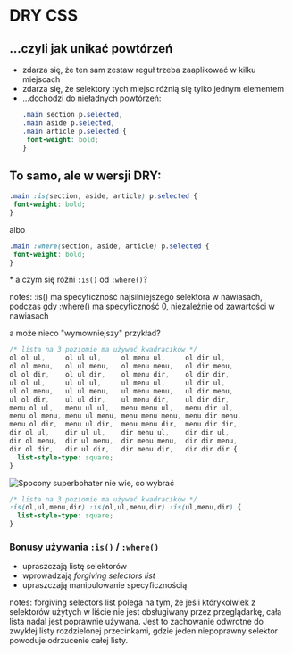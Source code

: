 # DRY CSS


## ...czyli jak unikać powtórzeń

 * <!-- .element: class="fragment fade-in" -->zdarza się, że ten sam zestaw reguł trzeba zaaplikować w kilku miejscach
 * <!-- .element: class="fragment fade-in" -->zdarza się, że selektory tych miejsc różnią się tylko jednym elementem
 * <!-- .element: class="fragment fade-in" -->...dochodzi do nieładnych powtórzeń:
   ```css
   .main section p.selected,
   .main aside p.selected,
   .main article p.selected {
    font-weight: bold;
   }
   ```


## To samo, ale w wersji DRY:

```css
.main :is(section, aside, article) p.selected {
 font-weight: bold;
}
```
<!-- .element: class="fragment fade-in" -->

albo<!-- .element: class="fragment fade-in" -->

```css
.main :where(section, aside, article) p.selected {
 font-weight: bold;
}
```
<!-- .element: class="fragment fade-in" -->

\* a czym się różni `:is()` od `:where()`?
<!-- .element: class="fragment fade-in footnote" -->

notes: :is() ma specyficzność najsilniejszego selektora w nawiasach,
podczas gdy :where() ma specyficzność 0, niezależnie od zawartości w nawiasach


a może nieco "wymowniejszy" przykład?


```css
/* lista na 3 poziomie ma używać kwadracików */
ol ol ul,     ol ul ul,     ol menu ul,     ol dir ul,
ol ol menu,   ol ul menu,   ol menu menu,   ol dir menu,
ol ol dir,    ol ul dir,    ol menu dir,    ol dir dir,
ul ol ul,     ul ul ul,     ul menu ul,     ul dir ul,
ul ol menu,   ul ul menu,   ul menu menu,   ul dir menu,
ul ol dir,    ul ul dir,    ul menu dir,    ul dir dir,
menu ol ul,   menu ul ul,   menu menu ul,   menu dir ul,
menu ol menu, menu ul menu, menu menu menu, menu dir menu,
menu ol dir,  menu ul dir,  menu menu dir,  menu dir dir,
dir ol ul,    dir ul ul,    dir menu ul,    dir dir ul,
dir ol menu,  dir ul menu,  dir menu menu,  dir dir menu,
dir ol dir,   dir ul dir,   dir menu dir,   dir dir dir {
  list-style-type: square;
}
```


![Spocony superbohater nie wie, co wybrać](gifs/sweat.png)


```css
/* lista na 3 poziomie ma używać kwadracików */
:is(ol,ul,menu,dir) :is(ol,ul,menu,dir) :is(ul,menu,dir) {
  list-style-type: square;
}
```


<!-- .slide: data-background-image="gifs/link-yes.gif" -->


### Bonusy używania `:is()` / `:where()`

 * <!-- .element: class="fragment fade-in" -->
   upraszczają listę selektorów
 * <!-- .element: class="fragment fade-in" -->
   wprowadzają _forgiving selectors list_
 * <!-- .element: class="fragment fade-in" -->
   upraszczają manipulowanie specyficznością

 notes: forgiving selectors list polega na tym, że jeśli którykolwiek
 z selektorów użytych w liście nie jest obsługiwany przez przeglądarkę,
 cała lista nadal jest poprawnie używana. Jest to zachowanie odwrotne
 do zwykłej listy rozdzielonej przecinkami, gdzie jeden niepoprawny selektor
 powoduje odrzucenie całej listy.
